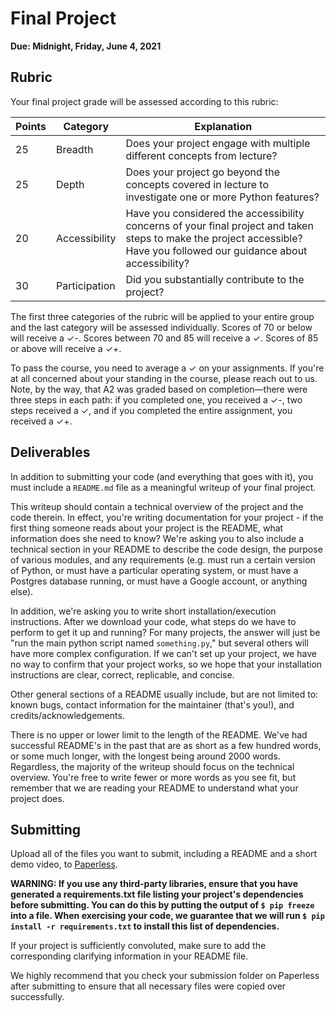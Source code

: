 # Final Project
**Due: Midnight, Friday, June 4, 2021**

## Rubric
Your final project grade will be assessed according to this rubric:

| Points | Category      | Explanation                                                                                                                                                              |
|--------|---------------|--------------------------------------------------------------------------------------------------------------------------------------------------------------------------|
| 25     | Breadth       | Does your project engage with multiple different concepts from lecture?                                                                                                  |
| 25     | Depth         | Does your project go beyond the concepts covered in lecture to investigate one or more Python features?                                                                  |
| 20     | Accessibility | Have you considered the accessibility concerns of your final project and taken steps to make the project accessible? Have you followed our guidance about accessibility? |
| 30     | Participation | Did you substantially contribute to the project?                                                                                                                         |

The first three categories of the rubric will be applied to your entire group and the last category will be assessed individually. Scores of 70 or below will receive a ✓-. Scores between 70 and 85 will receive a ✓. Scores of 85 or above will receive a ✓+.

<div class="alert alert-info">
    <span>To pass the course, you need to average a ✓ on your assignments. If you're at all concerned about your standing in the course, please reach out to us. Note, by the way, that A2 was graded based on completion—there were three steps in each path: if you completed one, you received a ✓-, two steps received a ✓, and if you completed the entire assignment, you received a ✓+.</span>
</div>

## Deliverables
In addition to submitting your code (and everything that goes with it), you must include a `README.md` file as a meaningful writeup of your final project.

This writeup should contain a technical overview of the project and the code therein. In effect, you're writing documentation for your project - if the first thing someone reads about your project is the README, what information does she need to know? We're asking you to also include a technical section in your README to describe the code design, the purpose of various modules, and any requirements (e.g. must run a certain version of Python, or must have a particular operating system, or must have a Postgres database running, or must have a Google account, or anything else).

In addition, we're asking you to write short installation/execution instructions. After we download your code, what steps do we have to perform to get it up and running? For many projects, the answer will just be "run the main python script named `something.py`," but several others will have more complex configuration. If we can't set up your project, we have no way to confirm that your project works, so we hope that your installation instructions are clear, correct, replicable, and concise.

Other general sections of a README usually include, but are not limited to: known bugs, contact information for the maintainer (that's you!), and credits/acknowledgements.

There is no upper or lower limit to the length of the README. We've had successful README's in the past that are as short as a few hundred words, or some much longer, with the longest being around 2000 words. Regardless, the majority of the writeup should focus on the technical overview. You're free to write fewer or more words as you see fit, but remember that we are reading your README to understand what your project does.

## Submitting

Upload all of the files you want to submit, including a README and a short demo video, to [Paperless](https://cs198.stanford.edu/paperless/CS/41/assignments/677).

**WARNING: If you use any third-party libraries, ensure that you have generated a requirements.txt file listing your project's dependencies before submitting. You can do this by putting the output of `$ pip freeze` into a file. When exercising your code, we guarantee that we will run `$ pip install -r requirements.txt` to install this list of dependencies.**

If your project is sufficiently convoluted, make sure to add the corresponding clarifying information in your README file.

We highly recommend that you check your submission folder on Paperless after submitting to ensure that all necessary files were copied over successfully.
